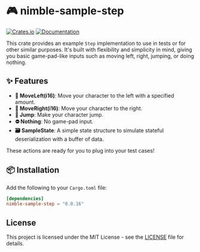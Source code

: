 # 🎮 nimble-sample-step

[![Crates.io](https://img.shields.io/crates/v/nimble-sample-step)](https://crates.io/crates/nimble-sample-step)
[![Documentation](https://docs.rs/nimble-sample-step/badge.svg)](https://docs.rs/nimble-sample-step)

This crate provides an example `Step` implementation to use in tests or for other similar purposes.
It's built with flexibility and simplicity in mind, giving you basic game-pad-like
inputs such as moving left, right, jumping, or doing nothing.

## ✨ Features

- **🚶 MoveLeft(i16)**: Move your character to the left with a specified amount.
- **🏃 MoveRight(i16)**: Move your character to the right.
- **🦘 Jump**: Make your character jump.
- **⛔ Nothing**: No game-pad input.
- **🗃️ SampleState**: A simple state structure to simulate stateful deserialization with a buffer of data.

These actions are ready for you to plug into your test cases!

## 📦 Installation

Add the following to your `Cargo.toml` file:

```toml
[dependencies]
nimble-sample-step = "0.0.16"
```

## License

This project is licensed under the MIT License - see the [LICENSE](LICENSE) file for details.
